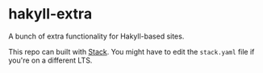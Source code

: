 # hakyll-extra
A bunch of extra functionality for Hakyll-based sites.

This repo can built with [Stack](https://github.com/commercialhaskell/stack#readme). You might have to edit the `stack.yaml` file if you're on a different LTS.
